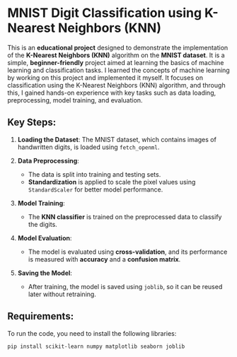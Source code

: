 
# MNIST Digit Classification using K-Nearest Neighbors (KNN)

This is an **educational project** designed to demonstrate the implementation of the **K-Nearest Neighbors (KNN)** algorithm on the **MNIST dataset**. It is a simple, **beginner-friendly** project aimed at learning the basics of machine learning and classification tasks.
I learned the concepts of machine learning by working on this project and implemented it myself. It focuses on classification using the K-Nearest Neighbors (KNN) algorithm, and through this, I gained hands-on experience with key tasks such as data loading, preprocessing, model training, and evaluation.


## Key Steps:

1. **Loading the Dataset**: 
   The MNIST dataset, which contains images of handwritten digits, is loaded using `fetch_openml`.

2. **Data Preprocessing**: 
   - The data is split into training and testing sets.
   - **Standardization** is applied to scale the pixel values using `StandardScaler` for better model performance.

3. **Model Training**: 
   - The **KNN classifier** is trained on the preprocessed data to classify the digits.

4. **Model Evaluation**:
   - The model is evaluated using **cross-validation**, and its performance is measured with **accuracy** and a **confusion matrix**.

5. **Saving the Model**:
   - After training, the model is saved using `joblib`, so it can be reused later without retraining.


## Requirements:
To run the code, you need to install the following libraries:

```
pip install scikit-learn numpy matplotlib seaborn joblib
```

